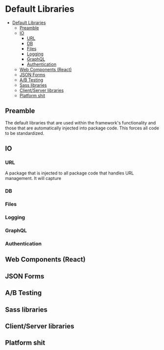 # Default Libraries
- [Default Libraries](#default-libraries)
  - [Preamble](#preamble)
  - [IO](#io)
    - [URL](#url)
    - [DB](#db)
    - [Files](#files)
    - [Logging](#logging)
    - [GraphQL](#graphql)
    - [Authentication](#authentication)
  - [Web Components (React)](#web-components-react)
  - [JSON Forms](#json-forms)
  - [A/B Testing](#ab-testing)
  - [Sass libraries](#sass-libraries)
  - [Client/Server libraries](#clientserver-libraries)
  - [Platform shit](#platform-shit)

## Preamble
The default libraries that are used within the framework's functionality and those that are automatically injected into package code. This forces all code to be standardized.

## IO
### URL
A package that is injected to all package code that handles URL management. It will capture

### DB
### Files
### Logging
### GraphQL
### Authentication

## Web Components (React)
## JSON Forms
## A/B Testing
## Sass libraries
## Client/Server libraries
## Platform shit
